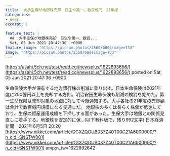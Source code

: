 ```yaml
---
title:  大手生保が地銀株売却　日生や第一、数百億円　21年度  
categories:
- news
excerpt: |
  
feature_text: |
  ##  大手生保が地銀株売却　日生や第一、数百...
  Sat, 05 Jun 2021 20:47:36  +0900
feature_image: "https://picsum.photos/2560/600?image=733"
image: "https://picsum.photos/2560/600?image=733"
---
```


[https://asahi.5ch.net/test/read.cgi/newsplus/1622893656/](https://asahi.5ch.net/test/read.cgi/newsplus/1622893656/)
posted on Sat, 05 Jun 2021 20:47:36  +0900

<!--more-->

生命保険大手が保有する地方銀行株の削減に乗り出す。日本生命保険は2021年度に200億円以上を売却する方針。明治安田生命保険も削減の検討を始めた。第一生命保険は売却対象の地銀に対して今後通知する。大手各社の21年度の売却額は合計で数百億円規模になる見通しだ。 地銀株の多くは長らく株価が低迷しており、生保の資産運用成績を下押しする面があった。生保大手は地銀との関係見直しに着手する。地銀株を安定的に保...(以下有料版で，残り992文字) 日本経済新聞　2021年6月5日 20:20 [https://www.nikkei.com/article/DGXZQOUB037Z40T00C21A6000000/?n_cid=SNSTW001](https://www.nikkei.com/article/DGXZQOUB037Z40T00C21A6000000/?n_cid=SNSTW001) amp;n_tw=1622892642
